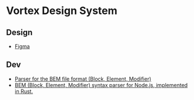 # Vortex Design System  
  
## Design  
- [Figma](https://www.figma.com/file/wo9FeBMNtCwIa6y8zrzkT1/vortex.design?type=design&node-id=0-1&mode=design)  
## Dev  
- [Parser for the BEM file format (Block, Element, Modifier)](https://github.com/vortex-design/bem)  
- [BEM (Block, Element, Modifier) syntax parser for Node.js, implemented in Rust. ](https://github.com/vortex-design/bem-node)  
